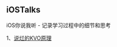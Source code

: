 ## iOSTalks
iOS你说我听 - 记录学习过程中的细节和思考


1、[说烂的KVO原理](https://github.com/doudoudie/iOSTalks/wiki/%E8%AF%B4%E7%83%82%E7%9A%84KVO%E5%8E%9F%E7%90%86)

